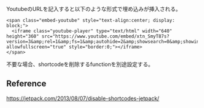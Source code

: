 YoutubeのURLを記入すると以下のような形式で埋め込みが挿入される。  
```
<span class="embed-youtube" style="text-align:center; display: block;">
  <iframe class="youtube-player" type="text/html" width="640" height="360" src="https://www.youtube.com/embed/xtn_SmyT87s?version=3&amp;rel=1&amp;fs=1&amp;autohide=2&amp;showsearch=0&amp;showinfo=1&amp;iv_load_policy=1&amp;wmode=transparent" allowfullscreen="true" style="border:0;"></iframe>
</span>
```

不要な場合、shortcodeを削除するfunctionを別途設定する。  

## Reference  
https://jetpack.com/2013/08/07/disable-shortcodes-jetpack/
